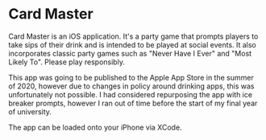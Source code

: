 # Card Master

Card Master is an iOS application. It's a party game that prompts players to take sips of their drink and is intended to be played at social events. It also incorporates classic party games such as "Never Have I Ever" and "Most Likely To". Please play responsibly.

This app was going to be published to the Apple App Store in the summer of 2020, however due to changes in policy around drinking apps, this was unfortunately not possible. I had considered repurposing the app with ice breaker prompts, however I ran out of time before the start of my final year of university.

The app can be loaded onto your iPhone via XCode.